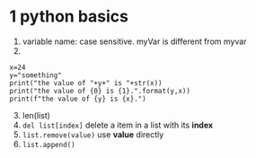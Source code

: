 # 1 python basics
1. variable name: case sensitive. myVar is different from myvar
2.
```
x=24
y="something"
print("the value of "+y+" is "+str(x))
print("the value of {0} is {1}.".format(y,x))
print(f"the value of {y} is {x}.")
```
3. len(list)
4. `del list[index]` delete a item in a list with its **index**
5. `list.remove(value)` use **value** directly
6. `list.append()`
